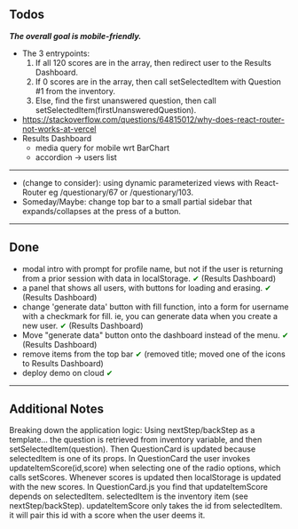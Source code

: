 ## Todos

**_The overall goal is mobile-friendly._**

- The 3 entrypoints:
  1. If all 120 scores are in the array, then redirect user to the Results Dashboard.
  2. If 0 scores are in the array, then call setSelectedItem with Question #1 from the inventory.
  3. Else, find the first unanswered question, then call setSelectedItem(firstUnansweredQuestion).
- https://stackoverflow.com/questions/64815012/why-does-react-router-not-works-at-vercel
- Results Dashboard
  - media query for mobile wrt BarChart
  - accordion -> users list

---

- (change to consider): using dynamic parameterized views with React-Router eg /questionary/67 or /questionary/103.
- Someday/Maybe: change top bar to a small partial sidebar that expands/collapses at the press of a button.

---

## Done

- modal intro with prompt for profile name, but not if the user is returning from a prior session with data in localStorage. <span style="color:green">✔</span> (Results Dashboard)
- a panel that shows all users, with buttons for loading and erasing. <span style="color:green">✔</span> (Results Dashboard)
- change 'generate data' button with fill function, into a form for username with a checkmark for fill. ie, you can generate data when you create a new user. <span style="color:green">✔</span> (Results Dashboard)
- Move "generate data" button onto the dashboard instead of the menu. <span style="color:green">✔</span> (Results Dashboard)
- remove items from the top bar <span style="color:green">✔</span> (removed title; moved one of the icons to Results Dashboard)
- deploy demo on cloud <span style="color:green">✔</span>

---

## Additional Notes

Breaking down the application logic:
Using nextStep/backStep as a template... the question is retrieved from inventory variable, and then setSelectedItem(question). Then QuestionCard
is updated because selectedItem is one of its props. In QuestionCard the user invokes updateItemScore(id,score) when selecting one of the radio options,
which calls setScores. Whenever scores is updated then localStorage is updated with the new scores.
In QuestionCard.js you find that updateItemScore depends on selectedItem. selectedItem is the inventory item (see nextStep/backStep). updateItemScore
only takes the id from selectedItem. it will pair this id with a score when the user deems it.
